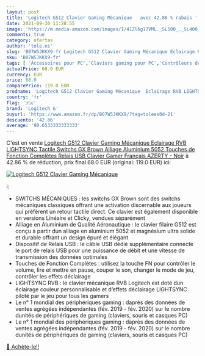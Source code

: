 ```yaml
---
layout: post
title: 'Logitech G512 Clavier Gaming Mécanique   avec 42.86 % rabais '
date: 2021-09-30 11:28:55
image: 'https://m.media-amazon.com/images/I/41Zl6g17VML._SL500_._SL400_.jpg'
comments: true
category: ofertas
author: 'tole.es'
slug: 'B07W5JKKX9-fr Logitech G512 Clavier Gaming Mécanique Eclairage RVB...'
sku: 'B07W5JKKX9-fr'
tags: [ 'Accessoires pour PC','Claviers gaming pour PC','Contrôleurs de jeu pour PC','Jeux vidéo','PC: Jeux et accessoires','logitech g', ]
actualPrice: 68.0 EUR
currency: EUR
price: 68.0
comparePrice: 119.0 EUR
prodname: 'Logitech G512 Clavier Gaming Mécanique  Eclairage RVB LIGHTSYNC  Tactile Switchs GX Brown  Alliage Aluminium 5052  Touches de Fonction Complètes  Relais USB  Clavier Gamer Français AZERTY - Noir'
country: 'fr'
flag: '🇫🇷'
brand: 'Logitech G'
buyurl: 'https://www.amazon.fr/dp/B07W5JKKX9/?tag=tolees0d-21'
descuento: '42.86'
average: '90.6533333333333'
---
```


C'est en vente [Logitech G512 Clavier Gaming Mécanique  Eclairage RVB LIGHTSYNC  Tactile Switchs GX Brown  Alliage Aluminium 5052  Touches de Fonction Complètes  Relais USB  Clavier Gamer Français AZERTY - Noir](https://www.amazon.fr/dp/B07W5JKKX9/?tag=tolees0d-21)  à  42.86 % de réduction, prix final  68.0 EUR (original: 119.0 EUR) ici:

[![Logitech G512 Clavier Gaming Mécanique  ](https://m.media-amazon.com/images/I/41Zl6g17VML._SL500_._SL400_.jpg)](https://www.amazon.fr/dp/B07W5JKKX9/?tag=tolees0d-21)

ℹ️:

- SWITCHS MÉCANIQUES : les switchs GX Brown sont des switchs mécaniques classiques offrant une activation discernable aux joueurs qui préfèrent un retour tactile direct. Ce clavier est également disponible en versions Linéaire et Clicky, vendues séparément
- Alliage en Aluminium de Qualité Aéronautique : le clavier filaire G512 est conçu à partir dun alliage en aluminium 5052 et magnésium ultra solide et durable offrant un design épuré et élégant
- Dispositif de Relais USB : le câble USB dédié supplémentaire connecte le port de relais USB pour une puissance de débit et une vitesse de transmission des données optimales
- Touches de Fonction Complètes : utilisez la touche FN pour contrôler le volume, lire et mettre en pause, couper le son, changer le mode de jeu, contrôler les effets déclairage
- LIGHTSYNC RVB : le clavier mécanique RVB Logitech est doté dun éclairage couleur personnalisable et d’effets déclairage LIGHTSYNC piloté par le jeu pour tous les gamers
- Le n° 1 mondial des périphériques gaming : daprès des données de ventes agrégées indépendantes (fév. 2019 - fév. 2020) sur le nombre dunités de périphériques de gaming (claviers, souris et casques PC)
- Le n° 1 mondial des périphériques gaming : daprès des données de ventes agrégées indépendantes (fév. 2019 - fév. 2020) sur le nombre dunités de périphériques de gaming (claviers, souris et casques PC)

[🛒 Achète-le!!](https://www.amazon.fr/dp/B07W5JKKX9/?tag=tolees0d-21)
